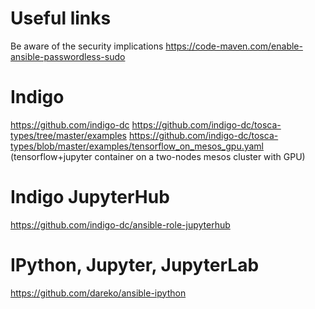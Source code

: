# Useful links
Be aware of the security implications https://code-maven.com/enable-ansible-passwordless-sudo

# Indigo
https://github.com/indigo-dc
https://github.com/indigo-dc/tosca-types/tree/master/examples
https://github.com/indigo-dc/tosca-types/blob/master/examples/tensorflow_on_mesos_gpu.yaml (tensorflow+jupyter container on a two-nodes mesos cluster with GPU)

# Indigo JupyterHub
https://github.com/indigo-dc/ansible-role-jupyterhub

# IPython, Jupyter, JupyterLab
https://github.com/dareko/ansible-ipython

